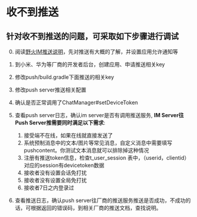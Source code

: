# 收不到推送

## 针对收不到推送的问题，可采取如下步骤进行调试
0. 阅读[野火IM推送说明](../../android/push.md)，先对推送有大概的了解，并设置应用允许通知等
1. 到小米、华为等厂商的开发者后台，创建应用、申请推送相关key
2. 修改push/build.gradle下面推送的相关key
4. 修改push server推送相关配置
5. 确认是否正常调用了ChatManager#setDeviceToken
6. 查看push server日志，确认im server是否有调用推送服务, **IM Server往Push Server推需要同时满足以下需求**:

    1. 接受端不在线，如果在线就直接发送了
    2. 系统预制消息中的文本/图片等常见消息，自定义消息中需要填写pushcontent。你测试文本消息就可以排除掉这种情况
    3. 注册有推送token信息，检查t_user_session 表中，（userid，clientid）对应的session有devicetoken数据
    4. 接收者没有设置会话免打扰
    5. 接收者没有设置全局免打扰
    7. 接收者7日之内登录过
6. 查看推送日志，确认push server往厂商的推送服务推送是否成功，不成功的话，可根据返回的错误码，到相关厂商的推送文档，查找说明。